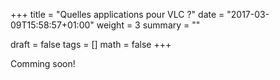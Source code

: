 +++
title   = "Quelles applications pour VLC ?"
date    = "2017-03-09T15:58:57+01:00"
weight  = 3
summary = ""

draft   = false
tags    = []
math    = false
+++

Comming soon!

